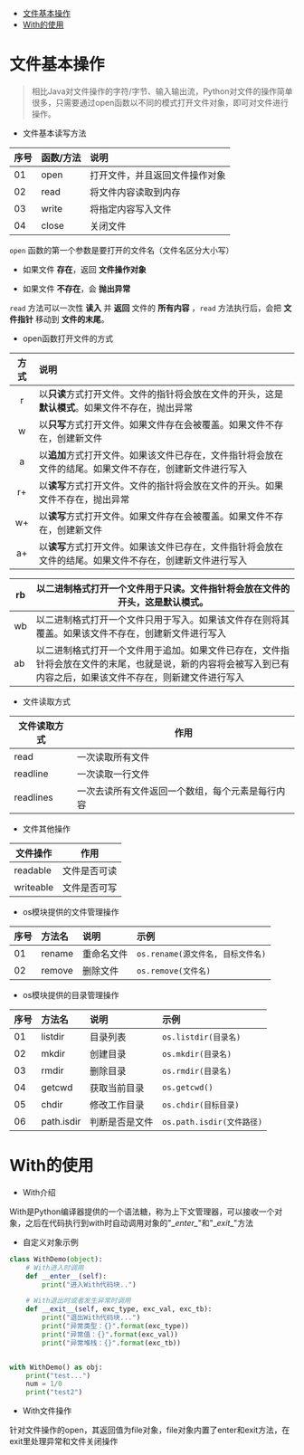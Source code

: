 - [文件基本操作](#io)
- [With的使用](#with)

# <a id="io">文件基本操作</a>

> 相比Java对文件操作的字符/字节、输入输出流，Python对文件的操作简单很多，只需要通过open函数以不同的模式打开文件对象，即可对文件进行操作。

- 文件基本读写方法

| 序号 | 函数/方法 | 说明                           |
| :--- | :-------- | :----------------------------- |
| 01   | open      | 打开文件，并且返回文件操作对象 |
| 02   | read      | 将文件内容读取到内存           |
| 03   | write     | 将指定内容写入文件             |
| 04   | close     | 关闭文件                       |

`open` 函数的第一个参数是要打开的文件名（文件名区分大小写）	

- 如果文件 **存在**，返回 **文件操作对象**

- 如果文件 **不存在**，会 **抛出异常**

`read` 方法可以一次性 **读入** 并 **返回** 文件的 **所有内容** ，`read` 方法执行后，会把 **文件指针** 移动到 **文件的末尾**。

- open函数打开文件的方式

| 方式 | 说明                                                         |
| :--: | :----------------------------------------------------------- |
|  r   | 以**只读**方式打开文件。文件的指针将会放在文件的开头，这是**默认模式**。如果文件不存在，抛出异常 |
|  w   | 以**只写**方式打开文件。如果文件存在会被覆盖。如果文件不存在，创建新文件 |
|  a   | 以**追加**方式打开文件。如果该文件已存在，文件指针将会放在文件的结尾。如果文件不存在，创建新文件进行写入 |
|  r+  | 以**读写**方式打开文件。文件的指针将会放在文件的开头。如果文件不存在，抛出异常 |
|  w+  | 以**读写**方式打开文件。如果文件存在会被覆盖。如果文件不存在，创建新文件 |
|  a+  | 以**读写**方式打开文件。如果该文件已存在，文件指针将会放在文件的结尾。如果文件不存在，创建新文件进行写入 |

| rb   | 以二进制格式打开一个文件用于只读。文件指针将会放在文件的开头，这是默认模式。 |
| ---- | ------------------------------------------------------------ |
| wb   | 以二进制格式打开一个文件只用于写入。如果该文件存在则将其覆盖。如果该文件不存在，创建新文件进行写入 |
| ab   | 以二进制格式打开一个文件用于追加。如果文件已存在，文件指针将会放在文件的末尾，也就是说，新的内容将会被写入到已有内容之后，如果该文件不存在，则新建文件进行写入 |

- 文件读取方式

| 文件读取方式 | 作用                                             |
| ------------ | ------------------------------------------------ |
| read         | 一次读取所有文件                                 |
| readline     | 一次读取一行文件                                 |
| readlines    | 一次去读所有文件返回一个数组，每个元素是每行内容 |

- 文件其他操作

| 文件操作  | 作用         |
| --------- | ------------ |
| readable  | 文件是否可读 |
| writeable | 文件是否可写 |

- os模块提供的文件管理操作

| 序号 | 方法名 | 说明       | 示例                              |
| :--- | :----- | :--------- | :-------------------------------- |
| 01   | rename | 重命名文件 | `os.rename(源文件名, 目标文件名)` |
| 02   | remove | 删除文件   | `os.remove(文件名)`               |

- os模块提供的目录管理操作

| 序号 | 方法名     | 说明           | 示例                      |
| :--- | :--------- | :------------- | :------------------------ |
| 01   | listdir    | 目录列表       | `os.listdir(目录名)`      |
| 02   | mkdir      | 创建目录       | `os.mkdir(目录名)`        |
| 03   | rmdir      | 删除目录       | `os.rmdir(目录名)`        |
| 04   | getcwd     | 获取当前目录   | `os.getcwd()`             |
| 05   | chdir      | 修改工作目录   | `os.chdir(目标目录)`      |
| 06   | path.isdir | 判断是否是文件 | `os.path.isdir(文件路径)` |

# <a id="with">With的使用</a>

- With介绍

With是Python编译器提供的一个语法糖，称为上下文管理器，可以接收一个对象，之后在代码执行到with时自动调用对象的"\__enter\__"和"\__exit__"方法

- 自定义对象示例

```python
class WithDemo(object):
    # With进入时调用
    def __enter__(self):
        print("进入With代码块..")

    # With退出时或者发生异常时调用
    def __exit__(self, exc_type, exc_val, exc_tb):
        print("退出With代码块...")
        print("异常类型：{}".format(exc_type))
        print("异常值：{}".format(exc_val))
        print("异常堆栈：{}".format(exc_tb))


with WithDemo() as obj:
    print("test...")
    num = 1/0
    print("test2")
```

- With文件操作

针对文件操作的open，其返回值为file对象，file对象内置了enter和exit方法，在exit里处理异常和文件关闭操作